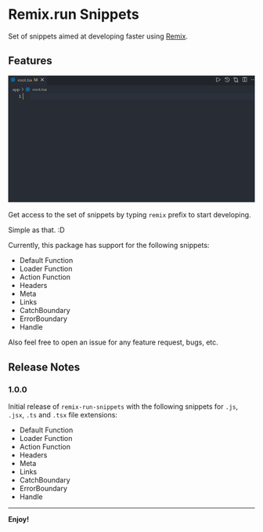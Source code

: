 # Remix.run Snippets

Set of snippets aimed at developing faster using [Remix](https://remix.run/).

## Features

![remix snippet default function example](remix-default-function.gif)

Get access to the set of snippets by typing `remix` prefix to start developing.

Simple as that. :D

Currently, this package has support for the following snippets:

- Default Function
- Loader Function
- Action Function
- Headers
- Meta
- Links
- CatchBoundary      
- ErrorBoundary
- Handle

Also feel free to open an issue for any feature request, bugs, etc.

## Release Notes

### 1.0.0

Initial release of `remix-run-snippets` with the following snippets for `.js`, `.jsx`, `.ts` and `.tsx` file extensions:

- Default Function
- Loader Function
- Action Function
- Headers
- Meta
- Links
- CatchBoundary      
- ErrorBoundary
- Handle

-----------------------------------------------------------------------------------------------------------

**Enjoy!**
